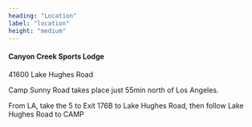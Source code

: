 ```yaml
---
heading: "Location"
label: "location"
height: "medium"
---
```

#### Canyon Creek Sports Lodge
41600 Lake Hughes Road

Camp Sunny Road takes place just 55min north of Los Angeles. 

From LA, take the 5 to Exit 176B to Lake Hughes Road, then follow Lake Hughes Road to CAMP